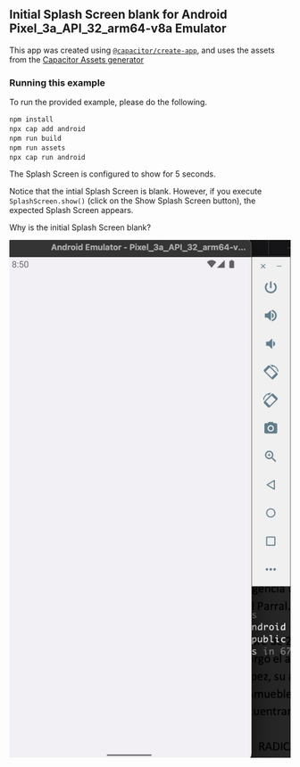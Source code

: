 ## Initial Splash Screen blank for Android Pixel_3a_API_32_arm64-v8a Emulator

This app was created using [`@capacitor/create-app`](https://github.com/ionic-team/create-capacitor-app),
and uses the assets from the [Capacitor Assets generator](https://github.com/ionic-team/capacitor-assets/tree/main/test/fixtures/app/assets)

### Running this example

To run the provided example, please do the following.

```bash
npm install
npx cap add android
npm run build
npm run assets
npx cap run android
```

The Splash Screen is configured to show for 5 seconds.

Notice that the intial Splash Screen is blank.
However, if you execute `SplashScreen.show()` (click on the Show Splash Screen button), the expected Splash Screen appears.

Why is the initial Splash Screen blank?

![Android Pixel_3a_API_32_arm64-v8a Emulator](blank_emulator.png)
